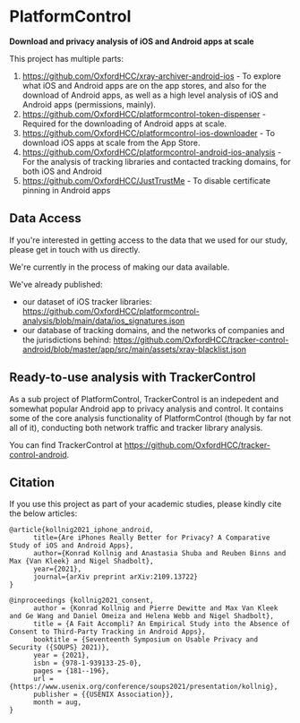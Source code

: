 # PlatformControl

**Download and privacy analysis of iOS and Android apps at scale**

This project has multiple parts:

1. <https://github.com/OxfordHCC/xray-archiver-android-ios> - To explore what iOS and Android apps are on the app stores, and also for the download of Android apps, as well as a high level analysis of iOS and Android apps (permissions, mainly).
2. <https://github.com/OxfordHCC/platformcontrol-token-dispenser> - Required for the downloading of Android apps at scale.
3. <https://github.com/OxfordHCC/platformcontrol-ios-downloader> - To download iOS apps at scale from the App Store.
4. <https://github.com/OxfordHCC/platformcontrol-android-ios-analysis> - For the analysis of tracking libraries and contacted tracking domains, for both iOS and Android
5. <https://github.com/OxfordHCC/JustTrustMe> - To disable certificate pinning in Android apps

## Data Access

If you're interested in getting access to the data that we used for our study, please get in touch with us directly.

We're currently in the process of making our data available.

We've already published:
- our dataset of iOS tracker libraries: <https://github.com/OxfordHCC/platformcontrol-analysis/blob/main/data/ios_signatures.json>
- our database of tracking domains, and the networks of companies and the jurisdictions behind: https://github.com/OxfordHCC/tracker-control-android/blob/master/app/src/main/assets/xray-blacklist.json

## Ready-to-use analysis with TrackerControl

As a sub project of PlatformControl, TrackerControl is an indepedent and somewhat popular Android app to privacy analysis and control. It contains some of the core analysis functionality of PlatformControl (though by far not all of it), conducting both network traffic and tracker library analysis.

You can find TrackerControl at <https://github.com/OxfordHCC/tracker-control-android>.

## Citation

If you use this project as part of your academic studies, please kindly cite the below articles:

```
@article{kollnig2021_iphone_android,
      title={Are iPhones Really Better for Privacy? A Comparative Study of iOS and Android Apps}, 
      author={Konrad Kollnig and Anastasia Shuba and Reuben Binns and Max {Van Kleek} and Nigel Shadbolt},
      year={2021},
      journal={arXiv preprint arXiv:2109.13722}
}

@inproceedings {kollnig2021_consent,
      author = {Konrad Kollnig and Pierre Dewitte and Max Van Kleek and Ge Wang and Daniel Omeiza and Helena Webb and Nigel Shadbolt},
      title = {A Fait Accompli? An Empirical Study into the Absence of Consent to Third-Party Tracking in Android Apps},
      booktitle = {Seventeenth Symposium on Usable Privacy and Security ({SOUPS} 2021)},
      year = {2021},
      isbn = {978-1-939133-25-0},
      pages = {181--196},
      url = {https://www.usenix.org/conference/soups2021/presentation/kollnig},
      publisher = {{USENIX Association}},
      month = aug,
}
```

